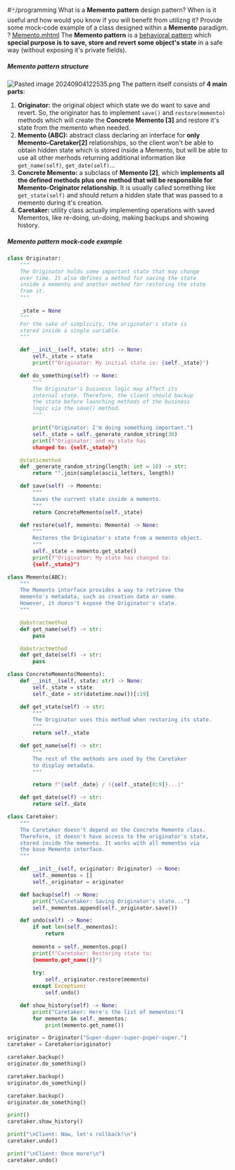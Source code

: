 #🃏/programming
What is a **Memento pattern** design pattern? When is it useful and how would you know if you will benefit from utilizng it? Provide some mock-code example of a class designed within a **Memento** paradigm.
?
[Memento.mhtml](Memento.mhtml)
The **Memento pattern** is a [behavioral pattern](Behavioral%20patterns.md) which **special purpose is to save, store and revert some object's state** in a safe way (without exposing it's private fields).
##### Memento pattern structure
![Pasted image 20240904122535.png](Pasted%20image%2020240904122535.png)
The pattern itself consists of **4 main parts**:
1. **Originator:** the original object which state we do want to save and revert. So, the originator has to implement `save()` and `restore(memento)` methods which will create the **Concrete Memento \[3]** and restore it's state from the memento when needed.
2. **Memento (ABC):** abstract class declaring an interface for **only Memento-Caretaker\[2]** relationships, so the client won't be able to obtain hidden state which is stored inside a Memento, but will be able to use all other merhods returning additional information like `get_name(self)`, `get_date(self)`...
3. **Concrete Memento:** a subclass of **Memento \[2]**, which **implements all the defined methods plus one method that will be responsible for Memento-Originator relationship**. It is usually called something like `get_state(self)` and should return a hidden state that was passed to a memento during it's creation.
4. **Caretaker:** utility class actually implementing operations with saved Mementos, like re-doing, un-doing, making backups and showing history.
##### Memento pattern mock-code example
```python
class Originator:
    """
    The Originator holds some important state that may change 
    over time. It also defines a method for saving the state 
    inside a memento and another method for restoring the state 
    from it.
    """
    
    _state = None
    """
    For the sake of simplicity, the originator's state is 
    stored inside a single variable.
    """

    def __init__(self, state: str) -> None:
        self._state = state
        print(f"Originator: My initial state is: {self._state}")

    def do_something(self) -> None:
        """
        The Originator's business logic may affect its 
        internal state. Therefore, the client should backup 
        the state before launching methods of the business 
        logic via the save() method.
        """

        print("Originator: I'm doing something important.")
        self._state = self._generate_random_string(30)
        print(f"Originator: and my state has 
        changed to: {self._state}")

    @staticmethod
    def _generate_random_string(length: int = 10) -> str:
        return "".join(sample(ascii_letters, length))

    def save(self) -> Memento:
        """
        Saves the current state inside a memento.
        """
        return ConcreteMemento(self._state)

    def restore(self, memento: Memento) -> None:
        """
        Restores the Originator's state from a memento object.
        """
        self._state = memento.get_state()
        print(f"Originator: My state has changed to: 
        {self._state}")

class Memento(ABC):
    """
    The Memento interface provides a way to retrieve the 
    memento's metadata, such as creation date or name. 
    However, it doesn't expose the Originator's state.
    """

    @abstractmethod
    def get_name(self) -> str:
        pass

    @abstractmethod
    def get_date(self) -> str:
        pass

class ConcreteMemento(Memento):
    def __init__(self, state: str) -> None:
        self._state = state
        self._date = str(datetime.now())[:19]

    def get_state(self) -> str:
        """
        The Originator uses this method when restoring its state.
        """
        return self._state

    def get_name(self) -> str:
        """
        The rest of the methods are used by the Caretaker
        to display metadata.
        """

        return f"{self._date} / ({self._state[0:9]}...)"

    def get_date(self) -> str:
        return self._date

class Caretaker:
    """
    The Caretaker doesn't depend on the Concrete Memento class. 
    Therefore, it doesn't have access to the originator's state, 
    stored inside the memento. It works with all mementos via 
    the base Memento interface.
    """

    def __init__(self, originator: Originator) -> None:
        self._mementos = []
        self._originator = originator

    def backup(self) -> None:
        print("\nCaretaker: Saving Originator's state...")
        self._mementos.append(self._originator.save())

    def undo(self) -> None:
        if not len(self._mementos):
            return
            
        memento = self._mementos.pop()
        print(f"Caretaker: Restoring state to: 
        {memento.get_name()}")
        
        try:
            self._originator.restore(memento)
        except Exception:
            self.undo()

    def show_history(self) -> None:
        print("Caretaker: Here's the list of mementos:")
        for memento in self._mementos:
            print(memento.get_name())

originator = Originator("Super-duper-super-puper-super.")
caretaker = Caretaker(originator)

caretaker.backup()
originator.do_something()

caretaker.backup()
originator.do_something()

caretaker.backup()
originator.do_something()

print()
caretaker.show_history()

print("\nClient: Now, let's rollback!\n")
caretaker.undo()

print("\nClient: Once more!\n")
caretaker.undo()
```
<!--SR:!2025-11-22,287,290-->